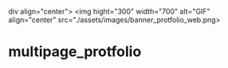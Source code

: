 div align="center">
<img hight="300" width="700" alt="GIF" align="center" src="./assets/images/banner_protfolio_web.png>
</div>

# multipage_protfolio